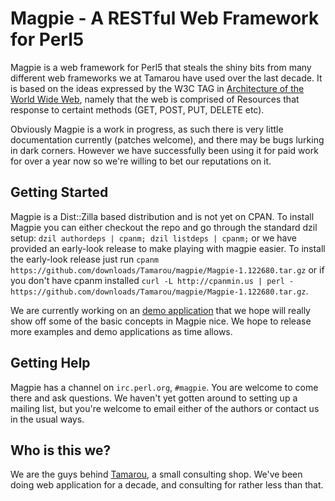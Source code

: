 # Magpie - A RESTful Web Framework for Perl5

Magpie is a web framework for Perl5 that steals the shiny bits from many different web frameworks we at Tamarou have used over the last decade. It is based on the ideas expressed by the W3C TAG in [Architecture of the World Wide Web][1], namely that the web is comprised of Resources that response to certaint methods (GET, POST, PUT, DELETE etc). 

Obviously Magpie is a work in progress, as such there is very little documentation currently (patches welcome), and there may be bugs lurking in dark corners. However we have successfully been using it for paid work for over a year now so we're willing to bet our reputations on it.

## Getting Started

Magpie is a Dist::Zilla based distribution and is not yet on CPAN. To install Magpie you can either checkout the repo and go through the standard dzil setup: `dzil authordeps | cpanm; dzil listdeps | cpanm;` or we have provided an early-look release to make playing with magpie easier. To install the early-look release just run `cpanm https://github.com/downloads/Tamarou/magpie/Magpie-1.122680.tar.gz` or if you don't have cpanm installed `curl -L http://cpanmin.us | perl - https://github.com/downloads/Tamarou/magpie/Magpie-1.122680.tar.gz`.

We are currently working on an [demo application][2] that we hope will really show off some of the basic concepts in Magpie nice. We hope to release more examples and demo applications as time allows.

## Getting Help

Magpie has a channel on `irc.perl.org`, `#magpie`. You are welcome to come there and ask questions. We haven't yet gotten around to setting up a mailing list, but you're welcome to email either of the authors or contact us in the usual ways.

## Who is this we?

We are the guys behind [Tamarou](http://tamarou.com), a small consulting shop. We've been doing web application for a decade, and consulting for rather less than that.

[1]: http://www.w3.org/TR/2004/REC-webarch-20041215/
[2]: https://github.com/Tamarou/Firebrand
